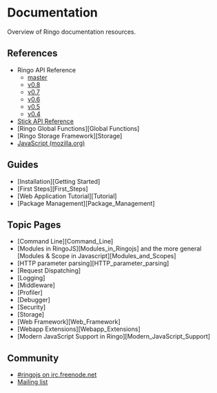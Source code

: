 # Documentation

Overview of Ringo documentation resources.

## References

  * Ringo API Reference
    * [master](/api/master/)
    * [v0.8](/api/v0.8/)
    * [v0.7](/api/v0.7/)
    * [v0.6](/api/v0.6/)
    * [v0.5](/api/v0.5/)
    * [v0.4](/api/v0.4/)
  * [Stick API Reference](/api/stick/)
  * [Ringo Global Functions][Global Functions]
  * [Ringo Storage Framework][Storage]
  * [JavaScript (mozilla.org)](https://developer.mozilla.org/en/JavaScript/Reference)

## Guides

  * [Installation][Getting Started]
  * [First Steps][First_Steps]
  * [Web Application Tutorial][Tutorial]
  * [Package Management][Package_Management]

## Topic Pages
  * [Command Line][Command_Line]
  * [Modules in RingoJS][Modules_in_Ringojs]
     and the more general [Modules & Scope in Javascript][Modules_and_Scopes]
  * [HTTP parameter parsing][HTTP_parameter_parsing]
  * [Request Dispatching]
  * [Logging]
  * [Middleware]
  * [Profiler]
  * [Debugger]
  * [Security]
  * [Storage]
  * [Web Framework][Web_Framework]
  * [Webapp Extensions][Webapp_Extensions]
  * [Modern JavaScript Support in Ringo][Modern_JavaScript_Support]

## Community

  * [#ringojs on irc.freenode.net](http://ringojs.com/bot/join)
  * [Mailing list](http://groups.google.com/group/ringojs)
